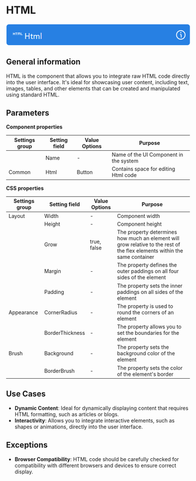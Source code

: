 # HTML

![](../../assets/images/app-development/html.png)

## General information
HTML is the component that allows you to integrate raw HTML code directly into the user interface. It's ideal for showcasing user content, including text, images, tables, and other elements that can be created and manipulated using standard HTML.

## Parameters
**Component properties**

| Settings group | Setting field | Value Options | Purpose |
| --- | --- | --- | --- |
|  | Name | - | Name of the UI Component in the system |
| Common | Html | Button | Contains space for editing Html code |

**CSS properties**

| Settings group | Setting field | Value Options | Purpose |
| --- | --- | --- | --- |
| Layout | Width | - | Component width |
|  | Height | - | Component height |
|  | Grow | true, false | The property determines how much an element will grow relative to the rest of the flex elements within the same container |
|  | Margin | - | The property defines the outer paddings on all four sides of the element |
|  | Padding | - | The property sets the inner paddings on all sides of the element |
| Appearance | CornerRadius | - | The property is used to round the corners of an element |
|  | BorderThickness | - | The property allows you to set the boundaries for the element |
| Brush | Background | - | The property sets the background color of the element |
|  | BorderBrush | - | The property sets the color of the element's border |

## Use Cases
- **Dynamic Content**: Ideal for dynamically displaying content that requires HTML formatting, such as articles or blogs.
- **Interactivity**: Allows you to integrate interactive elements, such as shapes or animations, directly into the user interface.

## Exceptions
- **Browser Compatibility**: HTML code should be carefully checked for compatibility with different browsers and devices to ensure correct display.